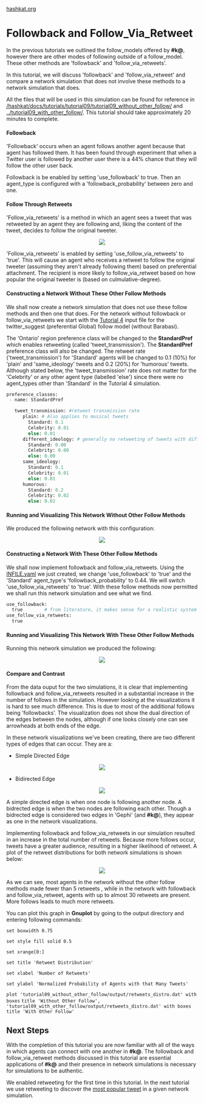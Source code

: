 [hashkat.org](http://hashkat.org)

# Followback and Follow_Via_Retweet

In the previous tutorials we outlined the follow_models offered by **#k@**, however there are other modes of following outside of a follow_model. These other methods are 'followback' and 'follow_via_retweets'. 

In this tutorial, we will discuss 'followback' and 'follow_via_retweet' and compare a network simulation that does not involve these methods to a network simulation that does.

All the files that will be used in this simulation can be found for reference in [/hashkat/docs/tutorials/tutorial09/tutorial09_without_other_follow/](https://github.com/hashkat/hashkat/blob/master/docs/tutorial_input_files/tutorial09_without_other_follow/INFILE.yaml) and [../tutorial09_with_other_follow/](https://github.com/hashkat/hashkat/blob/master/docs/tutorial_input_files/tutorial09_with_other_follow/INFILE.yaml). This tutorial should take approximately 20 minutes to complete.

#### Followback

'Followback' occurs when an agent follows another agent because that agent has followed them.  It has been found through experiment that when a Twitter user is followed by another user there is a 44% chance that they will follow the other user back.  

Followback is be enabled by setting 'use_followback' to true.  Then an agent_type is configured with a 'followback_probability' between zero and one.

#### Follow Through Retweets

'Follow_via_retweets' is a method in which an agent sees a tweet that was retweeted by an agent they are following and, liking the content of the tweet, decides to follow the original tweeter.

<center>
<img src='../img/tutorial09_with_other_follow/following_via_retweets.png'>
</center>

'Follow_via_retweets' is enabled by setting 'use_follow_via_retweets' to 'true'. This will cause an agent who receives a retweet to follow the original tweeter (assuming they aren't already following them) based on preferential attachment.  The recipient is more likely to follow_via_retweet based on how popular the original tweeter is (based on culmulative-degree).

#### Constructing a Network Without These Other Follow Methods

We shall now create a network simulation that does not use these follow methods and then one that does.  For the network without followback or follow_via_retweets we start with the [Tutorial 4](http://docs.hashkat.org/en/latest/tutorial04/) input file for the twitter_suggest (preferential Global) follow model (without Barabasi). 

The 'Ontario' region preference class will be changed to the **StandardPref** which enables retweeting (called 'tweet_transmission'). The **StandardPref** preference class will also be changed.  The retweet rate ('tweet_transmission') for 'Standard' agents will be changed to 0.1 (10%) for 'plain' and 'same_ideology' tweets and 0.2 (20%) for 'humorous' tweets.  Although stated below, the 'tweet_transmission' rate does not matter for the 'Celebrity' or any other agent type (labelled 'else') since there were no agent_types other than 'Standard' in the Tutorial 4 simulation.

```python
preference_classes:
 - name: StandardPref

   tweet_transmission: #retweet transmission rate
      plain: # Also applies to musical tweets
        Standard: 0.1
        Celebrity: 0.01
        else: 0.01
      different_ideology: # generally no retweeting of tweets with different ideological content
        Standard: 0.00
        Celebrity: 0.00
        else: 0.00
      same_ideology:
        Standard: 0.1
        Celebrity: 0.01
        else: 0.01
      humorous:
        Standard: 0.2
        Celebrity: 0.02
        else: 0.02
```

#### Running and Visualizing This Network Without Other Follow Methods

We produced the following network with this configuration:

<center>
<img src='../img/tutorial09_without_other_follow/visualization.png'>
</center>

#### Constructing a Network With These Other Follow Methods

We shall now implement followback and follow_via_retweets. Using the [INFILE.yaml](https://github.com/hashkat/hashkat/blob/master/docs/tutorial_input_files/tutorial09_without_other_follow/INFILE.yaml) we just created, we change 'use_followback' to 'true' and the 'Standard' agent_type's 'followback_probability' to 0.44. We will switch 'use_follow_via_retweets' to 'true'. With these follow methods now permitted we shall run this network simulation and see what we find.

```python
use_followback: 
  true        # from literature, it makes sense for a realistic system to have followback enabled
use_follow_via_retweets:
  true
```

#### Running and Visualizing This Network With These Other Follow Methods

Running this network simulation we produced the following:

<center>
<img src='../img/tutorial09_with_other_follow/visualization.png'>
</center>

#### Compare and Contrast

From the data ouput for the two simulations, it is clear that implementing followback and follow_via_retweets resulted in a substantial increase in the number of follows in the simulation. However looking at the visualizations it is hard to see much difference. This is due to most of the additional follows being 'followbacks'. The visualization does not show the dual direction of the edges between the nodes, although if one looks closely one can see arrowheads at both ends of the edge. 

In these network visualizations we've been creating, there are two different types of edges that can occur. They are a:

* Simple Directed Edge

<center>
<img src='../img/tutorial09_without_other_follow/one_follow_connection.png'>
</center>

* Bidirected Edge

<center>
<img src='../img/tutorial09_with_other_follow/followback_connection.png'>
</center>

A simple directed edge is when one node is following another node. A bidrected edge is when the two nodes are following each other. Though a bidrected edge is considered two edges in 'Gephi' (and **#k@**), they appear as one in the network visualizations. 

Implementing followback and follow_via_retweets in our simulation resulted in an increase in the total number of retweets.  Because more follows occur, tweets have a greater audience, resulting in a higher likelihood of retweet. A plot of the retweet distributions for both network simulations is shown below:

<center>
<img src='../img/tutorial09_with_other_follow/retweets_distro.svg'>
</center>

As we can see, most agents in the network without the other follow methods made fewer than 5 retweets , while in the network with followback and follow_via_retweet, agents with up to almost 30 retweets are present. More follows leads to much more retweets.

You can plot this graph in **Gnuplot** by going to the output directory and entering following commands:

`set boxwidth 0.75`

`set style fill solid 0.5`

`set xrange[0:]`

`set title 'Retweet Distribution'`

`set xlabel 'Number of Retweets'`

`set ylabel 'Normalized Probability of Agents with that Many Tweets'`

`plot 'tutorial09_without_other_follow/output/retweets_distro.dat' with boxes`
`title 'Without Other Follow',`
`'tutorial09_with_other_follow/output/retweets_distro.dat' with boxes title 'With Other Follow'`

## Next Steps

With the completion of this tutorial you are now familiar with all of the ways in which agents can connect with one another in **#k@**. The followback and follow_via_retweet methods discussed in this tutorial are essential applications of **#k@** and their presence in network simulations is necessary for simulations to be authentic.  

We enabled retweeting for the first time in this tutorial.  In the next tutorial we use retweeting to discover the [most popular tweet](http://docs.hashkat.org/en/latest/tutorial10/) in a given network simulation.
